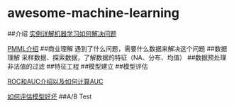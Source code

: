 # awesome-machine-learning

##介绍
[实例详解机器学习如何解决问题](http://tech.meituan.com/mt-mlinaction-how-to-ml.html)

[PMML介绍](http://www.ibm.com/developerworks/cn/opensource/ind-PMML1/)
##商业理解
遇到了什么问题，需要什么数据来解决这个问题
##数据理解
采样数据、探索数据，了解数据的特征（NA、分布、均值）
##数据预处理
非法值的过滤
##特征工程
##模型建立
##模型评估

[ROC和AUC介绍以及如何计算AUC](http://alexkong.net/2013/06/introduction-to-auc-and-roc/)

[如何评估模型好坏](http://www.jianshu.com/p/41f434818ffc)
##A/B Test
